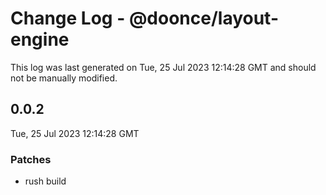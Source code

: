 # Change Log - @doonce/layout-engine

This log was last generated on Tue, 25 Jul 2023 12:14:28 GMT and should not be manually modified.

## 0.0.2
Tue, 25 Jul 2023 12:14:28 GMT

### Patches

- rush build

